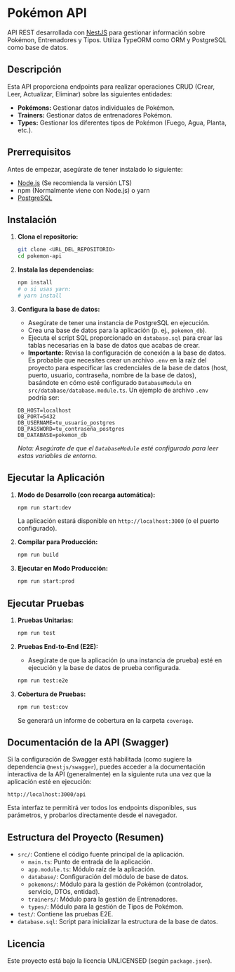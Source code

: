# Pokémon API

API REST desarrollada con [NestJS](https://nestjs.com/) para gestionar información sobre Pokémon, Entrenadores y Tipos. Utiliza TypeORM como ORM y PostgreSQL como base de datos.

## Descripción

Esta API proporciona endpoints para realizar operaciones CRUD (Crear, Leer, Actualizar, Eliminar) sobre las siguientes entidades:

*   **Pokémons:** Gestionar datos individuales de Pokémon.
*   **Trainers:** Gestionar datos de entrenadores Pokémon.
*   **Types:** Gestionar los diferentes tipos de Pokémon (Fuego, Agua, Planta, etc.).

## Prerrequisitos

Antes de empezar, asegúrate de tener instalado lo siguiente:

*   [Node.js](https://nodejs.org/) (Se recomienda la versión LTS)
*   npm (Normalmente viene con Node.js) o yarn
*   [PostgreSQL](https://www.postgresql.org/)

## Instalación

1.  **Clona el repositorio:**
    ```bash
    git clone <URL_DEL_REPOSITORIO>
    cd pokemon-api
    ```

2.  **Instala las dependencias:**
    ```bash
    npm install
    # o si usas yarn:
    # yarn install
    ```

3.  **Configura la base de datos:**
    *   Asegúrate de tener una instancia de PostgreSQL en ejecución.
    *   Crea una base de datos para la aplicación (p. ej., `pokemon_db`).
    *   Ejecuta el script SQL proporcionado en `database.sql` para crear las tablas necesarias en la base de datos que acabas de crear.
    *   **Importante:** Revisa la configuración de conexión a la base de datos. Es probable que necesites crear un archivo `.env` en la raíz del proyecto para especificar las credenciales de la base de datos (host, puerto, usuario, contraseña, nombre de la base de datos), basándote en cómo esté configurado `DatabaseModule` en `src/database/database.module.ts`. Un ejemplo de archivo `.env` podría ser:
      ```env
      DB_HOST=localhost
      DB_PORT=5432
      DB_USERNAME=tu_usuario_postgres
      DB_PASSWORD=tu_contraseña_postgres
      DB_DATABASE=pokemon_db
      ```
      *Nota: Asegúrate de que el `DatabaseModule` esté configurado para leer estas variables de entorno.*

## Ejecutar la Aplicación

1.  **Modo de Desarrollo (con recarga automática):**
    ```bash
    npm run start:dev
    ```
    La aplicación estará disponible en `http://localhost:3000` (o el puerto configurado).

2.  **Compilar para Producción:**
    ```bash
    npm run build
    ```

3.  **Ejecutar en Modo Producción:**
    ```bash
    npm run start:prod
    ```

## Ejecutar Pruebas

1.  **Pruebas Unitarias:**
    ```bash
    npm run test
    ```

2.  **Pruebas End-to-End (E2E):**
    *   Asegúrate de que la aplicación (o una instancia de prueba) esté en ejecución y la base de datos de prueba configurada.
    ```bash
    npm run test:e2e
    ```

3.  **Cobertura de Pruebas:**
    ```bash
    npm run test:cov
    ```
    Se generará un informe de cobertura en la carpeta `coverage`.

## Documentación de la API (Swagger)

Si la configuración de Swagger está habilitada (como sugiere la dependencia `@nestjs/swagger`), puedes acceder a la documentación interactiva de la API (generalmente) en la siguiente ruta una vez que la aplicación esté en ejecución:

`http://localhost:3000/api`

Esta interfaz te permitirá ver todos los endpoints disponibles, sus parámetros, y probarlos directamente desde el navegador.

## Estructura del Proyecto (Resumen)

*   `src/`: Contiene el código fuente principal de la aplicación.
    *   `main.ts`: Punto de entrada de la aplicación.
    *   `app.module.ts`: Módulo raíz de la aplicación.
    *   `database/`: Configuración del módulo de base de datos.
    *   `pokemons/`: Módulo para la gestión de Pokémon (controlador, servicio, DTOs, entidad).
    *   `trainers/`: Módulo para la gestión de Entrenadores.
    *   `types/`: Módulo para la gestión de Tipos de Pokémon.
*   `test/`: Contiene las pruebas E2E.
*   `database.sql`: Script para inicializar la estructura de la base de datos.

## Licencia

Este proyecto está bajo la licencia UNLICENSED (según `package.json`).
